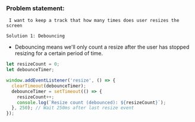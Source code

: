 ### Problem statement:
` I want to keep a track that how many times does user resizes the screen`

`Solution 1: Debouncing`
- Debouncing means we'll only count a resize after the user has stopped resizing for a certain period of time.

```js
let resizeCount = 0;
let debounceTimer;

window.addEventListener('resize', () => {
  clearTimeout(debounceTimer);
  debounceTimer = setTimeout(() => {
    resizeCount++;
    console.log(`Resize count (debounced): ${resizeCount}`);
  }, 250); // Wait 250ms after last resize event
});
```